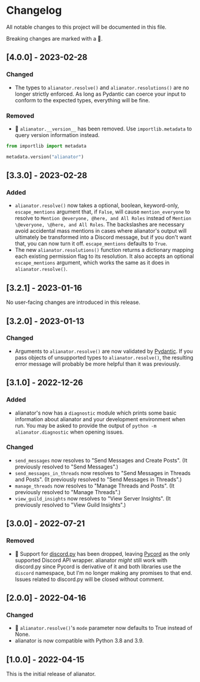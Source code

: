 # Changelog

All notable changes to this project will be documented in this file.

Breaking changes are marked with a 🚩.

## [4.0.0] - 2023-02-28 <a name="4-0-0"></a>

### Changed

- The types to `alianator.resolve()` and `alianator.resolutions()` are no longer strictly enforced. As long as
  Pydantic can coerce your input to conform to the expected types, everything will be fine.

### Removed

- 🚩 `alianator.__version__` has been removed. Use `importlib.metadata` to query version information instead.

```py
from importlib import metadata

metadata.version("alianator")
```

## [3.3.0] - <a name="3-3-0">2023-02-28</a>

### Added

- `alianator.resolve()` now takes a optional, boolean, keyword-only, `escape_mentions` argument that, if `False`, will
  cause `mention_everyone` to resolve to `Mention @everyone, @here, and All Roles` instead
  of `Mention \@everyone, \@here, and All Roles`. The backslashes are necessary avoid accidental mass mentions in
  cases where alianator's output will ultimately be transformed into a Discord message, but if you don't want that,
  you can now turn it off. `escape_mentions` defaults to `True`.
- The new `alianator.resolutions()` function returns a dictionary mapping each existing permission flag to its
  resolution. It also accepts an optional `escape_mentions` argument, which works the same as it does
  in `alianator.resolve()`.

## [3.2.1] - <a name="3-2-1">2023-01-16</a>

No user-facing changes are introduced in this release.

## [3.2.0] - <a name="3-2-0">2023-01-13</a>

### Changed

- Arguments to `alianator.resolve()` are now validated by [Pydantic](https://docs.pydantic.dev). If you pass objects of
  unsupported types to `alianator.resolve()`, the resulting error message will probably be more helpful than it was
  previously.

## [3.1.0] - <a name="3-1-0">2022-12-26</a>

### Added

- alianator's now has a `diagnostic` module which prints some basic information about alianator and your development
  environment when run. You may be asked to provide the output of `python -m alianator.diagnostic` when opening issues.

### Changed

- `send_messages` now resolves to "Send Messages and Create Posts". (It previously resolved to "Send Messages".)
- `send_messages_in_threads` now resolves to "Send Messages in Threads and Posts". (It previously resolved to "Send
  Messages in Threads".)
- `manage_threads` now resolves to "Manage Threads and Posts". (It previously resolved to "Manage Threads".)
- `view_guild_insights` now resolves to "View Server Insights". (It previously resolved to "View Guild Insights".)

## [3.0.0] - <a name="3-0-0">2022-07-21</a>

### Removed

- 🚩 Support for [discord.py](https://github.com/Rapptz/discord.py) has been dropped,
  leaving [Pycord](https://github.com/Pycord-Development/pycord) as the only supported Discord API wrapper. alianator
  *might* still work with discord.py
  since Pycord is derivative of it and both libraries use the `discord` namespace, but I'm no longer making any promises
  to that end. Issues related to discord.py will be closed without comment.

## [2.0.0] - <a name="3-0-0">2022-04-16</a>

### Changed

- 🚩 `alianator.resolve()`'s `mode` parameter now defaults to True instead of None.
- alianator is now compatible with Python 3.8 and 3.9.

## [1.0.0] - <a name="1-0-0">2022-04-15</a>

This is the initial release of alianator.